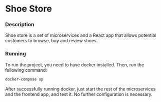 # Shoe Store

### Description
Shoe store is a set of microservices and a React app that allows potential customers to browse, buy and review shoes.

### Running
To run the project, you need to have docker installed. Then, run the following command:
```bash
docker-compose up
```
After successfully running docker, just start the rest of the microservices and the frontend app, and test it.
No further configuration is necessary.
